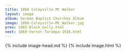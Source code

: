 ```yaml
---
title: 1868 Coleyville Mt Walker
layout: image
album: German Baptist Churches Album
image: 1868-Coleyville-Mt_Walker.jpg
prev: 1865-Black_Gully.html
next: 1869-Vernor-Tarampa-1926.html
---
```

{% include image-head.md %}
{% include image.html %}
